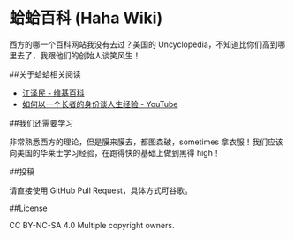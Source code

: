 蛤蛤百科 (Haha Wiki)
=============
西方的哪一个百科网站我没有去过？美国的 Uncyclopedia，不知道比你们高到哪里去了，我跟他们的创始人谈笑风生！

##关于蛤蛤相关阅读

- [江泽民 - 维基百科](http://zh.wikipedia.org/zh/%E6%B1%9F%E6%B3%BD%E6%B0%91)
- [如何以一个长者的身份谈人生经验 - YouTube](https://www.youtube.com/watch?v=JV2zKwsfvAg)

##我们还需要学习

非常熟悉西方的理论，但是膜来膜去，都图森破，sometimes 拿衣服！我们应该向美国的华莱士学习经验，在跑得快的基础上做到黑得 high！

##投稿

请直接使用 GitHub Pull Request，具体方式可谷歌。

##License

CC BY-NC-SA 4.0
Multiple copyright owners.